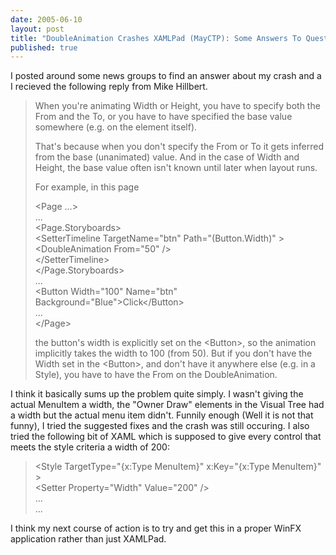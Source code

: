 ```yaml
---
date: 2005-06-10
layout: post
title: "DoubleAnimation Crashes XAMLPad (MayCTP): Some Answers To Questions"
published: true
---
```

I posted around some news groups to find an answer about my crash and a I recieved the following reply from Mike Hillbert.<p /><blockquote>When you're animating Width or Height, you have to specify both the From and the To, or you have to have specified the base value somewhere (e.g. on the element itself).<p />That's because when you don't specify the From or To it gets inferred from the base (unanimated) value.  And in the case of Width and Height, the base value often isn't known until later when layout runs.<p />For example, in this page<p />&lt;Page ...&gt;<br />    ...<br />    &lt;Page.Storyboards&gt;<br />       &lt;SetterTimeline TargetName="btn" Path="(Button.Width)" &gt;<br />            &lt;DoubleAnimation From="50"  /&gt;<br />       &lt;/SetterTimeline&gt;<br />    &lt;/Page.Storyboards&gt;<br />    ...<br />    &lt;Button Width="100" Name="btn" Background="Blue"&gt;Click&lt;/Button&gt;<br />    ...<br />&lt;/Page&gt;<p />the button's width is explicitly set on the &lt;Button&gt;, so the animation implicitly takes the width to 100 (from 50).  But if you don't have the Width set in the &lt;Button&gt;, and don't have it anywhere else (e.g. in a Style), you have to have the From on the DoubleAnimation.</blockquote><p />I think it basically sums up the problem quite simply.  I wasn't giving the actual MenuItem a width, the "Owner Draw" elements in the Visual Tree had a width but the actual menu item didn't.  Funnily enough (Well it is not that funny), I tried the suggested fixes and the crash was still occuring.  I also tried the following bit of XAML which is supposed to give every control that meets the style criteria a width of 200:<p /><blockquote class="posterous_short_quote">&lt;Style TargetType="{x:Type MenuItem}" x:Key="{x:Type MenuItem}" &gt;<br /> &lt;Setter Property="Width" Value="200" /&gt;<br /> ...<br /> ...</blockquote><p />I think my next course of action is to try and get this in a proper WinFX application rather than just XAMLPad.<div class="blogger-post-footer"><img class="posterous_download_image" src="https://blogger.googleusercontent.com/tracker/8109338-111843375042179676?l=www.kinlan.co.uk%2Findex.html" height="1" alt="" width="1" /></div>

